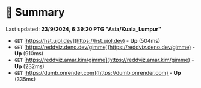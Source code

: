 # 📖 Summary
Last updated: **23/9/2024, 6:39:20 PTG "Asia/Kuala_Lumpur"**

- `GET` [https://hst.ujol.dev](https://hst.ujol.dev) - **Up** (504ms)
- `GET` [https://reddviz.deno.dev/gimme](https://reddviz.deno.dev/gimme) - **Up** (910ms)
- `GET` [https://reddviz.amar.kim/gimme](https://reddviz.amar.kim/gimme) - **Up** (232ms)
- `GET` [https://dumb.onrender.com](https://dumb.onrender.com) - **Up** (335ms)
